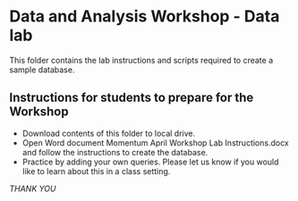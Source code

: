 # Data and Analysis Workshop - Data lab

This folder contains the lab instructions and scripts required to create a sample database.

## Instructions for students to prepare for the Workshop
* Download contents of this folder to local drive.
* Open Word document Momentum April Workshop Lab Instructions.docx and follow the instructions to create the database.
* Practice by adding your own queries. Please let us know if you would like to learn about this in a class setting.

*THANK YOU*
